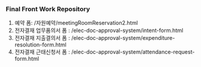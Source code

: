 ### Final Front Work Repository

1. 예약 폼: /자원예약/meetingRoomReservation2.html
2. 전자결재 업무품의서 폼 : /elec-doc-approval-system/intent-form.html
3. 전자결재 지출결의서 폼 : /elec-doc-approval-system/expenditure-resolution-form.html
4. 전자결재 근태신청서 폼 : /elec-doc-approval-system/attendance-request-form.html
